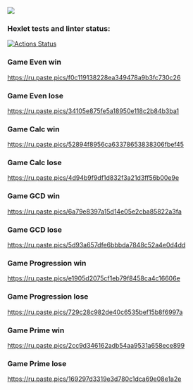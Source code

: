 <a href="https://codeclimate.com/github/Denis-Shakhurov/java-project-61/maintainability"><img src="https://api.codeclimate.com/v1/badges/458e0601326fcda5a1b3/maintainability" /></a>

### Hexlet tests and linter status:
[![Actions Status](https://github.com/Denis-Shakhurov/java-project-61/actions/workflows/hexlet-check.yml/badge.svg)](https://github.com/Denis-Shakhurov/java-project-61/actions)

### Game Even win
https://ru.paste.pics/f0c119138228ea349478a9b3fc730c26

### Game Even lose
https://ru.paste.pics/34105e875fe5a18950e118c2b84b3ba1

### Game Calc win
https://ru.paste.pics/52894f8956ca63378653838306fbef45

### Game Calc lose
https://ru.paste.pics/4d94b9f9df1d832f3a21d3ff56b00e9e

### Game GCD win
https://ru.paste.pics/6a79e8397a15d14e05e2cba85822a3fa

### Game GCD lose
https://ru.paste.pics/5d93a657dfe6bbbda7848c52a4e0d4dd

### Game Progression win
https://ru.paste.pics/e1905d2075cf1eb79f8458ca4c16606e

### Game Progression lose
https://ru.paste.pics/729c28c982de40c6535bef15b8f6997a

### Game Prime win
https://ru.paste.pics/2cc9d346162adb54aa9531a658ece899

### Game Prime lose
https://ru.paste.pics/169297d3319e3d780c1dca69e08e1a2e
